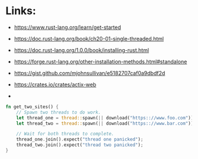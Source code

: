 




# Links:
 * https://www.rust-lang.org/learn/get-started
 * https://doc.rust-lang.org/book/ch20-01-single-threaded.html
 * https://doc.rust-lang.org/1.0.0/book/installing-rust.html
 * https://forge.rust-lang.org/other-installation-methods.html#standalone
 
 * https://gist.github.com/mjohnsullivan/e5182707caf0a9dbdf2d
 * https://crates.io/crates/actix-web
 * 

 
```rust
fn get_two_sites() {
    // Spawn two threads to do work.
    let thread_one = thread::spawn(|| download("https:://www.foo.com"));
    let thread_two = thread::spawn(|| download("https:://www.bar.com"));

    // Wait for both threads to complete.
    thread_one.join().expect("thread one panicked");
    thread_two.join().expect("thread two panicked");
}
```